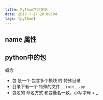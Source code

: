 ```yaml
---
title: Python学习笔记
date: 2017-7-27 20:09:04
tags: [python]
---
```

##  __name__ 属性

## python中的包
概念
- 包 是一个 包含多个模块 的 特殊目录
- 目录下有一个 特殊的文件 ``__init__.py``
- 包名的 命名方式 和变量名一致，小写字母 + _